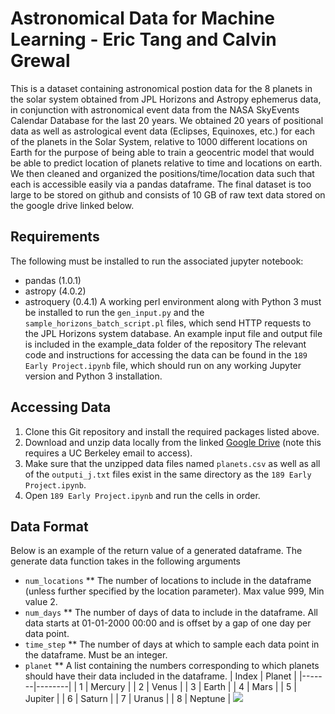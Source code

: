 # Astronomical Data for Machine Learning - Eric Tang and Calvin Grewal
This is a dataset containing astronomical postion data for the 8 planets in the solar system obtained from JPL Horizons and Astropy ephemerus data, in conjunction with astronomical event data from the NASA SkyEvents Calendar Database for the last 20 years. We obtained 20 years of positional data as well as astrological event data (Eclipses, Equinoxes, etc.) for each of the planets in the Solar System, relative to 1000 different locations on Earth for the purpose of being able to train a geocentric model that would be able to predict location of planets relative to time and locations on earth. We then cleaned and organized the positions/time/location data such that each is accessible easily via a pandas dataframe. The final dataset is too large to be stored on github and consists of 10 GB of raw text data stored on the google drive linked below.

## Requirements
The following must be installed to run the associated jupyter notebook:
* pandas (1.0.1)
* astropy (4.0.2)
* astroquery (0.4.1)
A working perl environment along with Python 3 must be installed to run the `gen_input.py` and the `sample_horizons_batch_script.pl` files, which send HTTP requests to the JPL Horizons system database. An example input file and output file is included in the example_data folder of the repository
The relevant code and instructions for accessing the data can be found in the `189 Early Project.ipynb` file, which should run on any working Jupyter version and Python 3 installation.

## Accessing Data
1. Clone this Git repository and install the required packages listed above.
2. Download and unzip data locally from the linked [Google Drive](https://drive.google.com/drive/u/1/folders/16cBlFRV02PcA1_ypUR4UUju3h61P0zgg) (note this requires a UC Berkeley email to access). 
2. Make sure that the unzipped data files named `planets.csv` as well as all of the `outputi_j.txt` files exist in the same directory as the `189 Early Project.ipynb`.
3. Open `189 Early Project.ipynb` and run the cells in order. 

## Data Format
Below is an example of the return value of a generated dataframe. The generate data function takes in the following arguments
* `num_locations`
** The number of locations to include in the dataframe (unless further specified by the location parameter). Max value 999, Min value 2.
* `num_days`
** The number of days of data to include in the dataframe. All data starts at 01-01-2000 00:00 and is offset by a gap of one day per data point.
* `time_step`
** The number of days at which to sample each data point in the dataframe. Must be an integer.
* `planet`
** A list containing the numbers corresponding to which planets should have their data included in the dataframe.
| Index | Planet |
|-------|--------|
| 1     |    Mercury    |
| 2     |    Venus    |
| 3     |    Earth   | 
| 4    |     Mars   | 
| 5     |    Jupiter    |
| 6     |    Saturn    | 
| 7    |     Uranus   | 
| 8     |    Neptune    |
![](https://github.com/erictang000/astro-data/blob/master/example_data/dataframe.png?raw=true)



